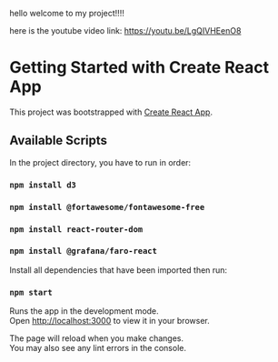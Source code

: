hello welcome to my project!!!!

here is the youtube video link: https://youtu.be/LgQIVHEenO8






# Getting Started with Create React App

This project was bootstrapped with [Create React App](https://github.com/facebook/create-react-app).

## Available Scripts

In the project directory, you have to run in order:

### `npm install d3`

### `npm install @fortawesome/fontawesome-free`

### `npm install react-router-dom`

### `npm install @grafana/faro-react`

Install all dependencies that have been imported then run:

### `npm start`

Runs the app in the development mode.\
Open [http://localhost:3000](http://localhost:3000) to view it in your browser.

The page will reload when you make changes.\
You may also see any lint errors in the console.